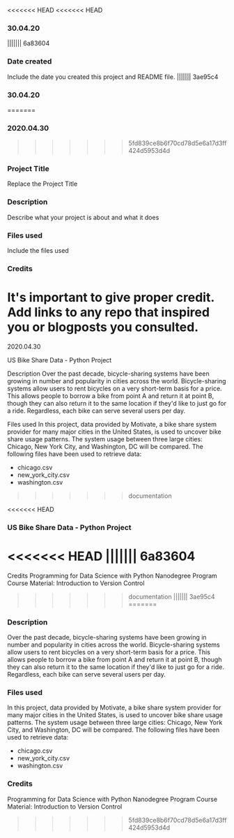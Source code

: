 <<<<<<< HEAD
<<<<<<< HEAD
### 30.04.20
||||||| 6a83604
### Date created
Include the date you created this project and README file.
||||||| 3ae95c4
### 30.04.20
=======
### 2020.04.30
>>>>>>> 5fd839ce8b6f70cd78d5e6a17d3ff424d5953d4d

### Project Title
Replace the Project Title

### Description
Describe what your project is about and what it does

### Files used
Include the files used

### Credits
It's important to give proper credit. Add links to any repo that inspired you or blogposts you consulted.
=======
2020.04.30

US Bike Share Data - Python Project

Description
Over the past decade, bicycle-sharing systems have been growing in number and popularity in cities across the world. Bicycle-sharing systems allow users to rent bicycles on a very short-term basis for a price. This allows people to borrow a bike from point A and return it at point B, though they can also return it to the same location if they'd like to just go for a ride. Regardless, each bike can serve several users per day.

Files used
In this project, data provided by Motivate, a bike share system provider for many major cities in the United States, is used to uncover bike share usage patterns. The system usage between three large cities: Chicago, New York City, and Washington, DC will be compared. The following files have been used to retrieve data:
- chicago.csv
- new_york_city.csv
- washington.csv
>>>>>>> documentation

<<<<<<< HEAD
### US Bike Share Data - Python Project
<<<<<<< HEAD
||||||| 6a83604
=======
Credits
Programming for Data Science with Python Nanodegree Program
Course Material: Introduction to Version Control
>>>>>>> documentation
||||||| 3ae95c4
=======


### Description

Over the past decade, bicycle-sharing systems have been growing in number and popularity in cities across the world. Bicycle-sharing systems allow users to rent bicycles on a very short-term basis for a price. This allows people to borrow a bike from point A and return it at point B, though they can also return it to the same location if they'd like to just go for a ride. Regardless, each bike can serve several users per day.

### Files used

In this project, data provided by Motivate, a bike share system provider for many major cities in the United States, is used to uncover bike share usage patterns. The system usage between three large cities: Chicago, New York City, and Washington, DC will be compared. The following files have been used to retrieve data:
- chicago.csv
- new_york_city.csv
- washington.csv

### Credits

Programming for Data Science with Python Nanodegree Program
Course Material: Introduction to Version Control
>>>>>>> 5fd839ce8b6f70cd78d5e6a17d3ff424d5953d4d
